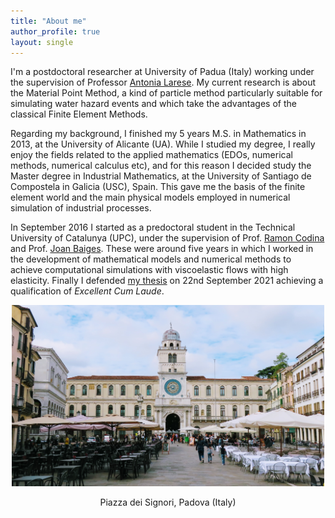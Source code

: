 ```yaml
---
title: "About me"
author_profile: true
layout: single
---
```


I'm a postdoctoral researcher at University of Padua (Italy) working under the supervision of Professor [Antonia Larese](https://www.math.unipd.it/~antonia/). My current research is about the Material Point Method, a kind of particle method particularly suitable for simulating water hazard events and which take the advantages of the classical Finite Element Methods.

Regarding my background, I finished my 5 years M.S. in Mathematics in 2013, at the University of Alicante (UA). While I studied my degree, I really enjoy the fields related to the applied mathematics (EDOs, numerical methods, numerical calculus etc), and for this reason I decided study the Master degree in Industrial Mathematics, at the University of Santiago de Compostela in Galicia (USC), Spain. This gave me the basis of the finite element world and the main physical models employed in numerical simulation of industrial processes.

In September 2016 I started as a predoctoral student in the Technical University of Catalunya (UPC), under the supervision of Prof. [Ramon Codina](https://deca.upc.edu/en/people/ramon.codina) and Prof. [Joan Baiges](https://sites.google.com/site/joanbaiges/home). These were around five years in which I worked in the development of mathematical models and numerical methods to achieve computational simulations with viscoelastic flows with high elasticity. Finally I defended [my thesis](https://www.tdx.cat/handle/10803/672679#page=1) on 22nd September 2021 achieving a qualification of *Excellent Cum Laude*.



<div align = "center">
	 <img src="/assets/images/IMG_9608.JPG" alt="" width="500"/>
	 <p>
	 Piazza dei Signori, Padova (Italy)
	 </p>
</div>


